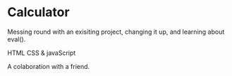 # Calculator

Messing round with an exisiting project, changing it up, and learning about eval().

HTML CSS & javaScript

A colaboration with a friend.
